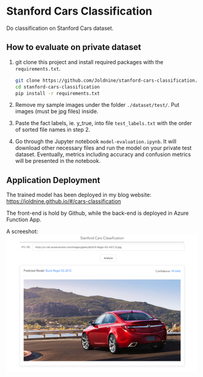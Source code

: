 # Stanford Cars Classification
Do classification on Stanford Cars dataset.

## How to evaluate on private dataset
1. git clone this project and install required packages with the `requirements.txt`.
    ```bash
    git clone https://github.com/Joldnine/stanford-cars-classification.git
    cd stanford-cars-classification
    pip install -r requirements.txt
    ```
2. Remove my sample images under the folder `./dataset/test/`. Put images (must be jpg files) inside.

3. Paste the fact labels, ie. y_true, into file `test_labels.txt` with the order of sorted file names in step 2.

4. Go through the Jupyter notebook `model-evaluation.ipynb`. It will download other necessary files and run the model on your private test dataset. Eventually, metrics including accuracy and confusion metrics will be presented in the notebook.

## Application Deployment
The trained model has been deployed in my blog website: https://joldnine.github.io/#/cars-classification

The front-end is hold by Github, while the back-end is deployed in Azure Function App.

A screeshot:
![alt text](resources/images/demo.png "Demo Screenshot")
